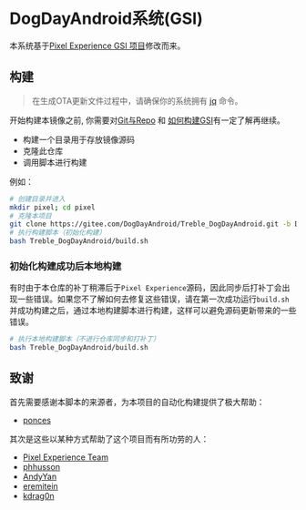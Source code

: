# DogDayAndroid系统(GSI)

本系统基于[Pixel Experience GSI 项目](https://github.com/ponces/treble_build_pe)修改而来。

## 构建

> 在生成OTA更新文件过程中，请确保你的系统拥有 [jq](https://stedolan.github.io/jq/) 命令。

开始构建本镜像之前, 你需要对[Git与Repo](https://source.android.com/source/using-repo.html) 和 [如何构建GSI](https://github.com/phhusson/treble_experimentations/wiki/How-to-build-a-GSI%3F)有一定了解再继续。

+ 构建一个目录用于存放镜像源码
+ 克隆此仓库
+ 调用脚本进行构建

例如：
``` bash
# 创建目录并进入
mkdir pixel; cd pixel
# 克隆本项目
git clone https://gitee.com/DogDayAndroid/Treble_DogDayAndroid.git -b DogDayAndroid_twelve
# 执行构建脚本（初始化构建）
bash Treble_DogDayAndroid/build.sh
```

### 初始化构建成功后本地构建

有时由于本仓库的补丁稍滞后于`Pixel Experience`源码，因此同步后打补丁会出现一些错误。如果您不了解如何去修复这些错误，请在第一次成功运行`build.sh`并成功构建之后，通过本地构建脚本进行构建，这样可以避免源码更新带来的一些错误。
``` bash
# 执行本地构建脚本（不进行仓库同步和打补丁）
bash Treble_DogDayAndroid/build.sh
```

## 致谢
首先需要感谢本脚本的来源者，为本项目的自动化构建提供了极大帮助：
- [ponces](https://github.com/ponces)
  
其次是这些以某种方式帮助了这个项目而有所功劳的人：
- [Pixel Experience Team](https://download.pixelexperience.org/about)
- [phhusson](https://github.com/phhusson)
- [AndyYan](https://github.com/AndyCGYan)
- [eremitein](https://github.com/eremitein)
- [kdrag0n](https://github.com/kdrag0n)
